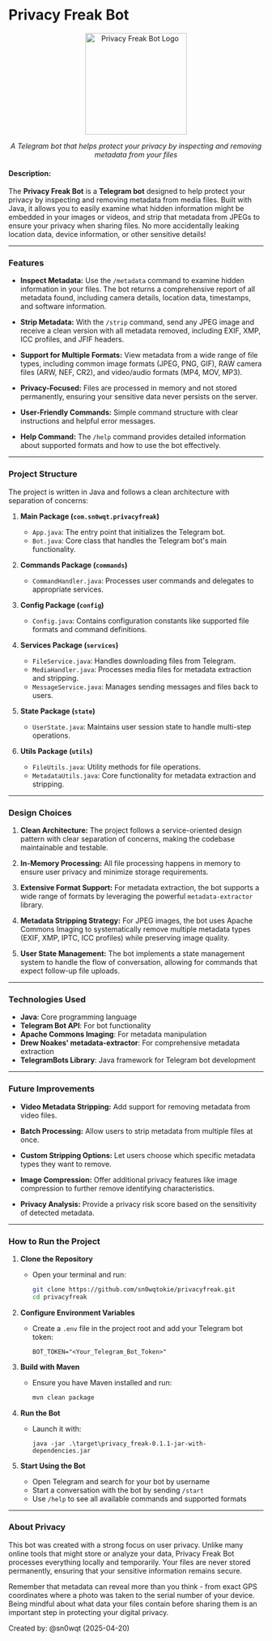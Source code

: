 # Privacy Freak Bot

<p align="center">
  <img src="https://raw.githubusercontent.com/sn0wqt/PrivacyFreak/assets/logo.png" alt="Privacy Freak Bot Logo" width="200" height="200">
</p>

<p align="center">
  <em>A Telegram bot that helps protect your privacy by inspecting and removing metadata from your files</em>
</p>

#### Description:

The **Privacy Freak Bot** is a **Telegram bot** designed to help protect your privacy by inspecting and removing metadata from media files. Built with Java, it allows you to easily examine what hidden information might be embedded in your images or videos, and strip that metadata from JPEGs to ensure your privacy when sharing files. No more accidentally leaking location data, device information, or other sensitive details!

---

### **Features**

- **Inspect Metadata:**
  Use the `/metadata` command to examine hidden information in your files. The bot returns a comprehensive report of all metadata found, including camera details, location data, timestamps, and software information.

- **Strip Metadata:**
  With the `/strip` command, send any JPEG image and receive a clean version with all metadata removed, including EXIF, XMP, ICC profiles, and JFIF headers.

- **Support for Multiple Formats:**
  View metadata from a wide range of file types, including common image formats (JPEG, PNG, GIF), RAW camera files (ARW, NEF, CR2), and video/audio formats (MP4, MOV, MP3).

- **Privacy-Focused:**
  Files are processed in memory and not stored permanently, ensuring your sensitive data never persists on the server.

- **User-Friendly Commands:**
  Simple command structure with clear instructions and helpful error messages.

- **Help Command:**
  The `/help` command provides detailed information about supported formats and how to use the bot effectively.

---

### **Project Structure**

The project is written in Java and follows a clean architecture with separation of concerns:

1. **Main Package (`com.sn0wqt.privacyfreak`)**
   - `App.java`: The entry point that initializes the Telegram bot.
   - `Bot.java`: Core class that handles the Telegram bot's main functionality.

2. **Commands Package (`commands`)**
   - `CommandHandler.java`: Processes user commands and delegates to appropriate services.

3. **Config Package (`config`)**
   - `Config.java`: Contains configuration constants like supported file formats and command definitions.

4. **Services Package (`services`)**
   - `FileService.java`: Handles downloading files from Telegram.
   - `MediaHandler.java`: Processes media files for metadata extraction and stripping.
   - `MessageService.java`: Manages sending messages and files back to users.

5. **State Package (`state`)**
   - `UserState.java`: Maintains user session state to handle multi-step operations.

6. **Utils Package (`utils`)**
   - `FileUtils.java`: Utility methods for file operations.
   - `MetadataUtils.java`: Core functionality for metadata extraction and stripping.

---

### **Design Choices**

1. **Clean Architecture:**
   The project follows a service-oriented design pattern with clear separation of concerns, making the codebase maintainable and testable.

2. **In-Memory Processing:**
   All file processing happens in memory to ensure user privacy and minimize storage requirements.

3. **Extensive Format Support:**
   For metadata extraction, the bot supports a wide range of formats by leveraging the powerful `metadata-extractor` library.

4. **Metadata Stripping Strategy:**
   For JPEG images, the bot uses Apache Commons Imaging to systematically remove multiple metadata types (EXIF, XMP, IPTC, ICC profiles) while preserving image quality.

5. **User State Management:**
   The bot implements a state management system to handle the flow of conversation, allowing for commands that expect follow-up file uploads.

---

### **Technologies Used**

- **Java**: Core programming language
- **Telegram Bot API**: For bot functionality
- **Apache Commons Imaging**: For metadata manipulation
- **Drew Noakes' metadata-extractor**: For comprehensive metadata extraction
- **TelegramBots Library**: Java framework for Telegram bot development

---

### **Future Improvements**

- **Video Metadata Stripping:**
  Add support for removing metadata from video files.

- **Batch Processing:**
  Allow users to strip metadata from multiple files at once.

- **Custom Stripping Options:**
  Let users choose which specific metadata types they want to remove.

- **Image Compression:**
  Offer additional privacy features like image compression to further remove identifying characteristics.

- **Privacy Analysis:**
  Provide a privacy risk score based on the sensitivity of detected metadata.

---

### **How to Run the Project**

1. **Clone the Repository**
   - Open your terminal and run:

     ```bash
     git clone https://github.com/sn0wqtokie/privacyfreak.git
     cd privacyfreak
     ```

2. **Configure Environment Variables**
   - Create a `.env` file in the project root and add your Telegram bot token:

     ```env
     BOT_TOKEN="<Your_Telegram_Bot_Token>"
     ```

3. **Build with Maven**
   - Ensure you have Maven installed and run:

     ```bash
     mvn clean package
     ```

4. **Run the Bot**
   - Launch it with:
   
     ```
     java -jar .\target\privacy_freak-0.1.1-jar-with-dependencies.jar
     ```

5. **Start Using the Bot**
   - Open Telegram and search for your bot by username
   - Start a conversation with the bot by sending `/start`
   - Use `/help` to see all available commands and supported formats

---

### **About Privacy**

This bot was created with a strong focus on user privacy. Unlike many online tools that might store or analyze your data, Privacy Freak Bot processes everything locally and temporarily. Your files are never stored permanently, ensuring that your sensitive information remains secure.

Remember that metadata can reveal more than you think - from exact GPS coordinates where a photo was taken to the serial number of your device. Being mindful about what data your files contain before sharing them is an important step in protecting your digital privacy.

Created by: @sn0wqt (2025-04-20)